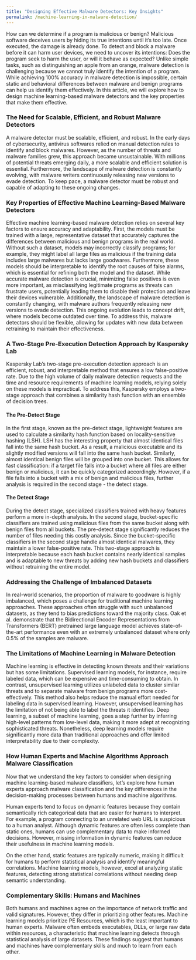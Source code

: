 ```yaml
---
title: "Designing Effective Malware Detectors: Key Insights"
permalink: /machine-learning-in-malware-detection/
---
```


How can we determine if a program is malicious or benign? Malicious software deceives users by hiding its true intentions until it’s too late. Once executed, the damage is already done. To detect and block a malware before it can harm user devices, we need to uncover its intentions: Does the program seek to harm the user, or will it behave as expected? Unlike simple tasks, such as distinguishing an apple from an orange, malware detection is challenging because we cannot truly identify the intention of a program. While achieving 100% accuracy in malware detection is impossible, certain static and behavioral differences between malware and benign programs can help us identify them effectively. In this article, we will explore how to design machine learning-based malware detectors and the key properties that make them effective.

### The Need for Scalable, Efficient, and Robust Malware Detectors

A malware detector must be scalable, efficient, and robust. In the early days of cybersecurity, antivirus softwares relied on manual detection rules to identify and block malwares. However, as the number of threats and malware families grew, this approach became unsustainable. With millions of potential threats emerging daily, a more scalable and efficient solution is essential. Furthermore, the landscape of malware detection is constantly evolving, with malware writers continuously releasing new versions to evade detection. To keep pace, a malware detector must be robust and capable of adapting to these ongoing changes.

### Key Properties of Effective Machine Learning-Based Malware Detectors

Effective machine learning-based malware detection relies on several key factors to ensure accuracy and adaptability. First, the models must be trained with a large, representative dataset that accurately captures the differences between malicious and benign programs in the real world. Without such a dataset, models may incorrectly classify programs; for example, they might label all large files as malicious if the training data includes large malwares but lacks large goodwares. Furthermore, these models should be interpretable to identify the root causes of false alarms, which is essential for refining both the model and the dataset. While accurate malware detection is crucial, minimizing false positives is even more important, as misclassifying legitimate programs as threats can frustrate users, potentially leading them to disable their protection and leave their devices vulnerable. Additionally, the landscape of malware detection is constantly changing, with malware authors frequently releasing new versions to evade detection. This ongoing evolution leads to concept drift, where models become outdated over time. To address this, malware detectors should be flexible, allowing for updates with new data between retraining to maintain their effectiveness.

### A Two-Stage Pre-Execution Detection Approach by Kaspersky Lab

Kaspersky Lab’s two-stage pre-execution detection approach is an efficient, robust, and interpretable method that ensures a low false-positive rate. Due to the high volume of daily malware detection requests and the time and resource requirements of machine learning models, relying solely on these models is impractical. To address this, Kaspersky employs a two-stage approach that combines a similarity hash function with an ensemble of decision trees.

#### The Pre-Detect Stage

In the first stage, known as the pre-detect stage, lightweight features are used to calculate a similarity hash function based on locality-sensitive hashing (LSH). LSH has the interesting property that almost identical files fall into the same hash bucket. As a result, a malicious executable and its slightly modified versions will fall into the same hash bucket. Similarly, almost identical benign files will be grouped into one bucket. This allows for fast classification: if a target file falls into a bucket where all files are either benign or malicious, it can be quickly categorized accordingly. However, if a file falls into a bucket with a mix of benign and malicious files, further analysis is required in the second stage - the detect stage.

#### The Detect Stage

During the detect stage, specialized classifiers trained with heavy features perform a more in-depth analysis. In the second stage, bucket-specific classifiers are trained using malicious files from the same bucket along with benign files from all buckets. The pre-detect stage significantly reduces the number of files needing this costly analysis. Since the bucket-specific classifiers in the second stage handle almost identical malwares, they maintain a lower false-positive rate. This two-stage approach is interpretable because each hash bucket contains nearly identical samples and is adaptable to new threats by adding new hash buckets and classifiers without retraining the entire model.

### Addressing the Challenge of Imbalanced Datasets

In real-world scenarios, the proportion of malware to goodware is highly imbalanced, which poses a challenge for traditional machine learning approaches. These approaches often struggle with such unbalanced datasets, as they tend to bias predictions toward the majority class. Oak et al. demonstrate that the Bidirectional Encoder Representations from Transformers (BERT) pretrained large language model achieves state-of-the-art performance even with an extremely unbalanced dataset where only 0.5% of the samples are malware.

### The Limitations of Machine Learning in Malware Detection

Machine learning is effective in detecting known threats and their variations but has some limitations. Supervised learning models, for instance, require labeled data, which can be expensive and time-consuming to obtain. In contrast, unsupervised learning utilizes unlabeled data to cluster similar threats and to separate malware from benign programs more cost-effectively. This method also helps reduce the manual effort needed for labeling data in supervised learning. However, unsupervised learning has the limitation of not being able to label the threats it identifies. Deep learning, a subset of machine learning, goes a step further by inferring high-level patterns from low-level data, making it more adept at recognizing sophisticated threats. Nonetheless, deep learning models require significantly more data than traditional approaches and offer limited interpretability due to their complexity.

### How Human Experts and Machine Algorithms Approach Malware Classification

Now that we understand the key factors to consider when designing machine learning-based malware classifiers, let’s explore how human experts approach malware classification and the key differences in the decision-making processes between humans and machine algorithms.

Human experts tend to focus on dynamic features because they contain semantically rich categorical data that are easier for humans to interpret. For example, a program connecting to an unrelated web URL is suspicious to a human analyst. Although dynamic features are often less complete than static ones, humans can use complementary data to make informed decisions. However, missing information in dynamic features can reduce their usefulness in machine learning models.

On the other hand, static features are typically numeric, making it difficult for humans to perform statistical analysis and identify meaningful correlations. Machine learning models, however, excel at analyzing static features, detecting strong statistical correlations without needing deep semantic understanding.

### Complementary Skills: Humans and Machines

Both humans and machines agree on the importance of network traffic and valid signatures. However, they differ in prioritizing other features. Machine learning models prioritize PE Resources, which is the least important to human experts. Malware often embeds executables, DLLs, or large raw data within resources, a characteristic that machine learning detects through statistical analysis of large datasets. These findings suggest that humans and machines have complementary skills and much to learn from each other.
